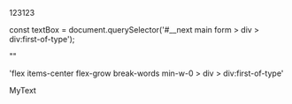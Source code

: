 <div class="flex items-center flex-grow break-words min-w-0"><div class="flex flex-col w-full"><div class="overflow-y-auto w-full max-h-96 break-words py-4"><div contenteditable="true" translate="no" enterkeyhint="enter" tabindex="0" class="ProseMirror break-words max-w-[60ch]"><p>123123</p></div></div></div></div> 


const textBox = document.querySelector('#__next main form > div > div:first-of-type');


""

'flex items-center flex-grow break-words min-w-0 > div > div:first-of-type'

<div class="flex flex-col flex-1"><div class="flex items-start gap-4"><div class="flex-1"><div class="flex items-center flex-grow break-words min-w-0"><div class="flex flex-col w-full"><div class="overflow-y-auto w-full max-h-96 break-words py-4"><div contenteditable="true" translate="no" enterkeyhint="enter" tabindex="0" class="ProseMirror break-words max-w-[60ch]"><p>MyText</p></div></div></div></div></div>